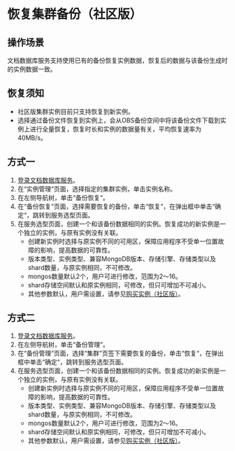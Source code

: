 # 恢复集群备份（社区版）<a name="dds_03_0042"></a>

## 操作场景<a name="section20967309195347"></a>

文档数据库服务支持使用已有的备份恢复实例数据，恢复后的数据与该备份生成时的实例数据一致。

## 恢复须知<a name="section1039212672714"></a>

-   社区版集群实例目前只支持恢复到新实例。
-   选择通过备份文件恢复到实例上，会从OBS备份空间中将该备份文件下载到实例上进行全量恢复，恢复时长和实例的数据量有关，平均恢复速率为40MB/s。

## 方式一<a name="section5636963115314"></a>

1.  [登录文档数据库服务](https://support.huaweicloud.com/qs-dds/dds_02_0043.html)。
2.  在“实例管理“页面，选择指定的集群实例，单击实例名称。
3.  在左侧导航树，单击“备份恢复“。
4.  在“备份恢复“页面，选择需要恢复的备份，单击“恢复”，在弹出框中单击“确定“，跳转到服务选型页面。
5.  在服务选型页面，创建一个和该备份数据相同的实例。恢复成功的新实例是一个独立的实例，与原有实例没有关联。
    -   创建新实例时选择与原实例不同的可用区，保障应用程序不受单一位置故障的影响，提高数据的可靠性。
    -   版本类型、实例类型、兼容MongoDB版本、存储引擎、存储类型以及shard数量，与原实例相同，不可修改。
    -   mongos数量默认2个，用户可进行修改，范围为2～16。
    -   shard存储空间默认和原实例相同，可修改，但只可增加不可减小。
    -   其他参数默认，用户需设置，请参见[购买实例（社区版）](https://support.huaweicloud.com/qs-dds/dds_02_0008.html)。


## 方式二<a name="section33115794114910"></a>

1.  [登录文档数据库服务](https://support.huaweicloud.com/qs-dds/dds_02_0043.html)。
2.  在左侧导航树，单击“备份管理“。
3.  在“备份管理“页面，选择“集群”页签下需要恢复的备份，单击“恢复“，在弹出框中单击“确定“，跳转到服务选型页面。
4.  在服务选型页面，创建一个和该备份数据相同的实例。恢复成功的新实例是一个独立的实例，与原有实例没有关联。
    -   创建新实例时选择与原实例不同的可用区，保障应用程序不受单一位置故障的影响，提高数据的可靠性。
    -   版本类型、实例类型、兼容MongoDB版本、存储引擎、存储类型以及shard数量，与原实例相同，不可修改。
    -   mongos数量默认2个，用户可进行修改，范围为2～16。
    -   shard存储空间默认和原实例相同，可修改，但只可增加不可减小。
    -   其他参数默认，用户需设置，请参见[购买实例（社区版）](https://support.huaweicloud.com/qs-dds/dds_02_0008.html)。


